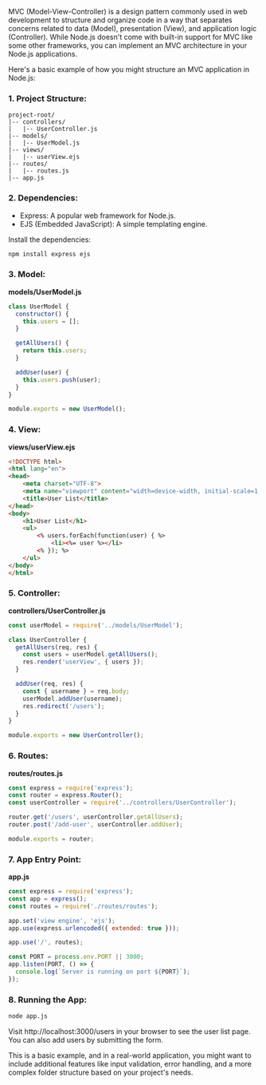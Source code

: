 MVC (Model-View-Controller) is a design pattern commonly used in web development to structure and organize code in a way that separates concerns related to data (Model), presentation (View), and application logic (Controller). While Node.js doesn't come with built-in support for MVC like some other frameworks, you can implement an MVC architecture in your Node.js applications.

Here's a basic example of how you might structure an MVC application in Node.js:

### 1. Project Structure:

```plaintext
project-root/
|-- controllers/
|   |-- UserController.js
|-- models/
|   |-- UserModel.js
|-- views/
|   |-- userView.ejs
|-- routes/
|   |-- routes.js
|-- app.js
```

### 2. Dependencies:

- Express: A popular web framework for Node.js.
- EJS (Embedded JavaScript): A simple templating engine.

Install the dependencies:

```bash
npm install express ejs
```

### 3. Model:

**models/UserModel.js**

```javascript
class UserModel {
  constructor() {
    this.users = [];
  }

  getAllUsers() {
    return this.users;
  }

  addUser(user) {
    this.users.push(user);
  }
}

module.exports = new UserModel();
```

### 4. View:

**views/userView.ejs**

```html
<!DOCTYPE html>
<html lang="en">
<head>
    <meta charset="UTF-8">
    <meta name="viewport" content="width=device-width, initial-scale=1.0">
    <title>User List</title>
</head>
<body>
    <h1>User List</h1>
    <ul>
        <% users.forEach(function(user) { %>
            <li><%= user %></li>
        <% }); %>
    </ul>
</body>
</html>
```

### 5. Controller:

**controllers/UserController.js**

```javascript
const userModel = require('../models/UserModel');

class UserController {
  getAllUsers(req, res) {
    const users = userModel.getAllUsers();
    res.render('userView', { users });
  }

  addUser(req, res) {
    const { username } = req.body;
    userModel.addUser(username);
    res.redirect('/users');
  }
}

module.exports = new UserController();
```

### 6. Routes:

**routes/routes.js**

```javascript
const express = require('express');
const router = express.Router();
const userController = require('../controllers/UserController');

router.get('/users', userController.getAllUsers);
router.post('/add-user', userController.addUser);

module.exports = router;
```

### 7. App Entry Point:

**app.js**

```javascript
const express = require('express');
const app = express();
const routes = require('./routes/routes');

app.set('view engine', 'ejs');
app.use(express.urlencoded({ extended: true }));

app.use('/', routes);

const PORT = process.env.PORT || 3000;
app.listen(PORT, () => {
  console.log(`Server is running on port ${PORT}`);
});
```

### 8. Running the App:

```bash
node app.js
```

Visit http://localhost:3000/users in your browser to see the user list page. You can also add users by submitting the form.

This is a basic example, and in a real-world application, you might want to include additional features like input validation, error handling, and a more complex folder structure based on your project's needs.